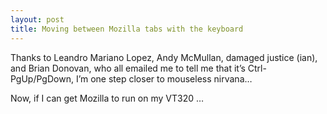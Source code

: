 ```yaml
---
layout: post
title: Moving between Mozilla tabs with the keyboard
---
```



Thanks to Leandro Mariano Lopez, Andy McMullan, damaged justice (ian), and Brian Donovan, who all emailed me to tell me that it’s Ctrl-PgUp/PgDown, I’m one step closer to mouseless nirvana…

Now, if I can get Mozilla to run on my VT320 …


